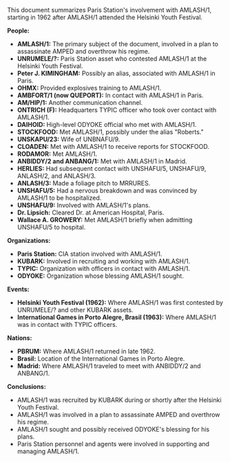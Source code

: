 This document summarizes Paris Station's involvement with AMLASH/1, starting in 1962 after AMLASH/1 attended the Helsinki Youth Festival.

**People:**

*   **AMLASH/1:** The primary subject of the document, involved in a plan to assassinate AMPED and overthrow his regime.
*   **UNRUMELE/?:** Paris Station asset who contested AMLASH/1 at the Helsinki Youth Festival.
*   **Peter J. KIMINGHAM:** Possibly an alias, associated with AMLASH/1 in Paris.
*   **OHMX:** Provided explosives training to AMLASH/1.
*   **AMBFORT/1 (now QUEPORT):** In contact with AMLASH/1 in Paris.
*   **AM/HIP/1:** Another communication channel.
*   **ONTRICH (F):** Headquarters TYPIC officer who took over contact with AMLASH/1.
*   **DAIHOID:** High-level ODYOKE official who met with AMLASH/1.
*   **STOCKFOOD:** Met AMLASH/1, possibly under the alias "Roberts."
*   **UNSKAPU/23:** Wife of UNBNAFU/9.
*   **CLOADEN:** Met with AMLASH/1 to receive reports for STOCKFOOD.
*   **RODAMOR:** Met AMLASH/1.
*   **ANBIDDY/2 and ANBANG/1:** Met with AMLASH/1 in Madrid.
*   **HERLIES:** Had subsequent contact with UNSHAFU/5, UNSHAFU/9, ANLASH/2, and ANLASH/3.
*   **ANLASH/3:** Made a foliage pitch to MRRURES.
*   **UNSHAFU/5:** Had a nervous breakdown and was convinced by AMLASH/1 to be hospitalized.
*   **UNSHAFU/9:** Involved with AMLASH/1's plans.
*   **Dr. Lipsich:** Cleared Dr. at American Hospital, Paris.
*   **Wallace A. GROWERY:** Met AMLASH/1 briefly when admitting UNSHAFU/5 to hospital.

**Organizations:**

*   **Paris Station:** CIA station involved with AMLASH/1.
*   **KUBARK:** Involved in recruiting and working with AMLASH/1.
*   **TYPIC:** Organization with officers in contact with AMLASH/1.
*   **ODYOKE:** Organization whose blessing AMLASH/1 sought.

**Events:**

*   **Helsinki Youth Festival (1962):** Where AMLASH/1 was first contested by UNRUMELE/? and other KUBARK assets.
*   **International Games in Porto Alegre, Brasil (1963):** Where AMLASH/1 was in contact with TYPIC officers.

**Nations:**

*   **PBRUM:** Where AMLASH/1 returned in late 1962.
*   **Brasil:** Location of the International Games in Porto Alegre.
*   **Madrid:** Where AMLASH/1 traveled to meet with ANBIDDY/2 and ANBANG/1.

**Conclusions:**

*   AMLASH/1 was recruited by KUBARK during or shortly after the Helsinki Youth Festival.
*   AMLASH/1 was involved in a plan to assassinate AMPED and overthrow his regime.
*   AMLASH/1 sought and possibly received ODYOKE's blessing for his plans.
*   Paris Station personnel and agents were involved in supporting and managing AMLASH/1.
